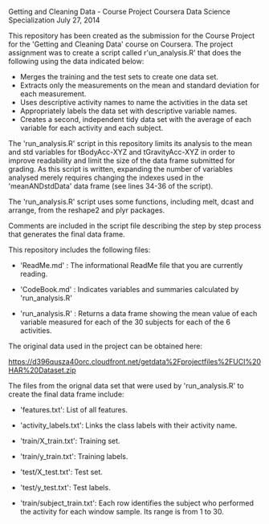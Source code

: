 
Getting and Cleaning Data - Course Project
Coursera Data Science Specialization
July 27, 2014


This repository has been created as the submission for the Course Project for the 'Getting and Cleaning Data' course on Coursera.  The project assignment was to create a script called r'un_analysis.R' that does the following using the data indicated below: 
 
- Merges the training and the test sets to create one data set.
- Extracts only the measurements on the mean and standard deviation for each measurement. 
- Uses descriptive activity names to name the activities in the data set
- Appropriately labels the data set with descriptive variable names. 
- Creates a second, independent tidy data set with the average of each variable for each activity and each subject. 

The 'run_analysis.R' script in this repository limits its analysis to the mean and std variables for tBodyAcc-XYZ and tGravityAcc-XYZ in order to improve readability and limit the size of the data frame submitted for grading.  As this script is written, expanding the number of variables analysed merely requires changing the indexes used in the 'meanANDstdData' data frame (see lines 34-36 of the script). 

The 'run_analysis.R' script uses some functions, including melt, dcast and arrange, from the reshape2 and plyr packages. 

Comments are included in the script file describing the step by step process that generates the final data frame. 


This repository includes the following files:


- 'ReadMe.md' : The informational ReadMe file that you are currently reading. 

- 'CodeBook.md' : Indicates variables and summaries calculated by 'run_analysis.R'

- 'run_analysis.R' : Returns a data frame showing the mean value of each variable measured for each of the 30 subjects for each of the 6 activities. 



The original data used in the project can be obtained here: 

https://d396qusza40orc.cloudfront.net/getdata%2Fprojectfiles%2FUCI%20HAR%20Dataset.zip 

The files from the orignal data set that were used by 'run_analysis.R' to create the final data frame include: 

- 'features.txt': List of all features.

- 'activity_labels.txt': Links the class labels with their activity name.

- 'train/X_train.txt': Training set.

- 'train/y_train.txt': Training labels.

- 'test/X_test.txt': Test set.

- 'test/y_test.txt': Test labels.

- 'train/subject_train.txt': Each row identifies the subject who performed the activity for each window sample. Its range is from 1 to 30. 


